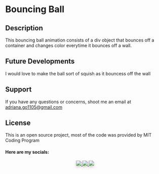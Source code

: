 # Bouncing Ball

## Description
This bouncing ball animation consists of a div object that bounces off a container and changes color everytime it bounces off a wall. 

## Future Developments
I would love to make the ball sort of squish as it bouncess off the wall

## Support
If you have any questions or concerns, shoot me an email at adriana.go1105@gmail.com

## License
This is an open source project, most of the code was provided by MIT Coding Program

#### Here are my socials:

<p align="center">
<a href="https://github.com/adrigalle">
    <img style="filter: drop-shadow(0px 4px 4px rgba(0, 0, 0, 0.25));" size="350px" src="./images/icons/svg/GitHub.svg"
</a>
<a href="https://www.linkedin.com/in/adriana-gallegos-a2a992159">
    <img style="filter: drop-shadow(0px 4px 4px rgba(0, 0, 0, 0.25));" size="350px" src="./images/icons/svg/LinkedIn.svg"
</a>   
<a href="mailto:adriana.go1105@gmail.com">
    <img style="filter: drop-shadow(0px 4px 4px rgba(0, 0, 0, 0.25));" size="350px" src="./images/icons/svg/Email.svg">
</a>

</p>